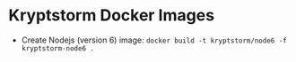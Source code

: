 # Kryptstorm Docker Images

- Create Nodejs (version 6) image: `docker build -t kryptstorm/node6 -f kryptstorm-node6 .`
